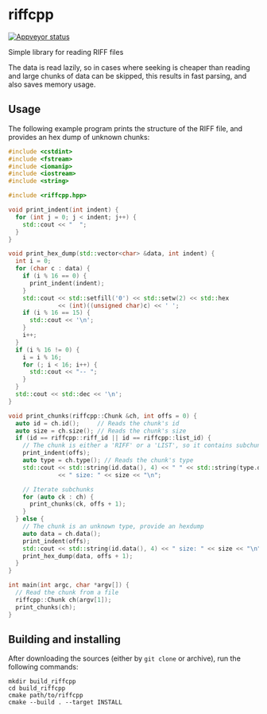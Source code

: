 # riffcpp

[![Appveyor status](https://ci.appveyor.com/api/projects/status/github/frabert/riffcpp)](https://ci.appveyor.com/project/frabert/riffcpp)

Simple library for reading RIFF files

The data is read lazily, so in cases where seeking is cheaper than reading and
large chunks of data can be skipped, this results in fast parsing, and also saves
memory usage.

## Usage

The following example program prints the structure of the RIFF file, and provides
an hex dump of unknown chunks:

```c++
#include <cstdint>
#include <fstream>
#include <iomanip>
#include <iostream>
#include <string>

#include <riffcpp.hpp>

void print_indent(int indent) {
  for (int j = 0; j < indent; j++) {
    std::cout << "  ";
  }
}

void print_hex_dump(std::vector<char> &data, int indent) {
  int i = 0;
  for (char c : data) {
    if (i % 16 == 0) {
      print_indent(indent);
    }
    std::cout << std::setfill('0') << std::setw(2) << std::hex
              << (int)((unsigned char)c) << ' ';
    if (i % 16 == 15) {
      std::cout << '\n';
    }
    i++;
  }
  if (i % 16 != 0) {
    i = i % 16;
    for (; i < 16; i++) {
      std::cout << "-- ";
    }
  }
  std::cout << std::dec << '\n';
}

void print_chunks(riffcpp::Chunk &ch, int offs = 0) {
  auto id = ch.id();     // Reads the chunk's id
  auto size = ch.size(); // Reads the chunk's size
  if (id == riffcpp::riff_id || id == riffcpp::list_id) {
    // The chunk is either a 'RIFF' or a 'LIST', so it contains subchunks
    print_indent(offs);
    auto type = ch.type(); // Reads the chunk's type
    std::cout << std::string(id.data(), 4) << " " << std::string(type.data(), 4)
              << " size: " << size << "\n";

    // Iterate subchunks
    for (auto ck : ch) {
      print_chunks(ck, offs + 1);
    }
  } else {
    // The chunk is an unknown type, provide an hexdump
    auto data = ch.data();
    print_indent(offs);
    std::cout << std::string(id.data(), 4) << " size: " << size << "\n";
    print_hex_dump(data, offs + 1);
  }
}

int main(int argc, char *argv[]) {
  // Read the chunk from a file
  riffcpp::Chunk ch(argv[1]);
  print_chunks(ch);
}
```

## Building and installing

After downloading the sources (either by `git clone` or archive), run the following commands:

    mkdir build_riffcpp
    cd build_riffcpp
    cmake path/to/riffcpp
    cmake --build . --target INSTALL